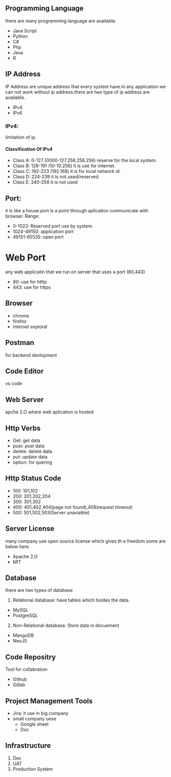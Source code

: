 ## Programming Language
there are many programming language are available.
- Java Script
- Python
- C#
- Php
- Java
- R
## IP Address
IP Address are unique address that every system have.in any application we can not work without ip address.there are two type of ip address are available.
- IPv4
- IPv6
### IPv4: 
limitation of ip.
#### Classification Of IPv4
- Class A: 0-127 (0000-127.256.256.256) reserve for the local system.
- Class B: 128-191 (10-10.256) it is use for internet.
- Class C: 192-223 (192.168) it is for local network id.
- Class D: 224-239 it is not used/reserved
- Class E: 240-256 it is not used
## Port: 
it is like a house.port is a point through aplication communicate with browser.
Range:
- 0-1023: Reserved port use by system.
- 1024-49150: application port
- 49151-65535: open port
# Web Port
any web applicatin that we run on server that uses a port (80,443)
- 80: use for htttp
- 443: use for https
## Browser
- chrome
- firefox
- internet exploral
## Postman
for backend devlopment
## Code Editor
vs code
## Web Server
apche 2.O
where web aplication is hosted
## Http Verbs
- Get: get data
- post: post data
- delete: delete data
- put: update data
- option: for quering
## Http Status Code
- 100: 101,102
- 200: 201,202,204
- 300: 301,302
- 400: 401,402,404(page not found),408(request timeout)
- 500: 501,502,503(Server unavialble)
## Server License
many company use open source license which gives th e freedom some are below here
- Apache 2.O
- MIT
## Database
there are two types of database
1. Relational database: have tables which holdes the data.
- MySQL
- PostgreSQL
2. Non-Relational database: Store data in docuement
- MangoDB
- NeoJS
## Code Repositry
Tool for collabration
- Github
- Gitlab
## Project Management Tools
- Jira: it use in big company
- small company uese 
  - Google sheet
  - Doc 
## Infrastructure
1. Dev
2. UAT
3. Production System 

